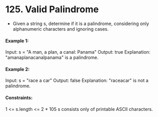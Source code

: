 # 125. Valid Palindrome

- Given a string s, determine if it is a palindrome, considering only alphanumeric characters and ignoring cases.

 

#### Example 1:

Input: s = "A man, a plan, a canal: Panama"
Output: true
Explanation: "amanaplanacanalpanama" is a palindrome.

#### Example 2:

Input: s = "race a car"
Output: false
Explanation: "raceacar" is not a palindrome.
 
#### Constraints:

1 <= s.length <= 2 * 105
s consists only of printable ASCII characters.